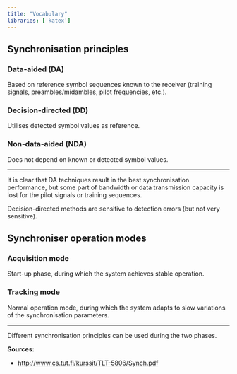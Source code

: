 ```yaml
---
title: "Vocabulary"
libraries: ['katex']
---
```


## Synchronisation principles

### Data-aided (DA)

Based on reference symbol sequences known to the
receiver (training signals, preambles/midambles, pilot
frequencies, etc.).

### Decision-directed (DD)
Utilises detected symbol values as reference.

### Non-data-aided (NDA)
Does not depend on known or detected symbol
values. 

--------------------

It is clear that DA techniques result in the best
synchronisation performance, but some part of bandwidth
or data transmission capacity is lost for the pilot signals
or training sequences.

Decision-directed methods are sensitive to detection
errors (but not very sensitive).

## Synchroniser operation modes

### Acquisition mode
Start-up phase, during which the system achieves
stable operation.

### Tracking mode
Normal operation mode, during which the system
adapts to slow variations of the synchronisation
parameters.

--------------------

Different synchronisation principles can be used during
the two phases.

**Sources:**
- http://www.cs.tut.fi/kurssit/TLT-5806/Synch.pdf